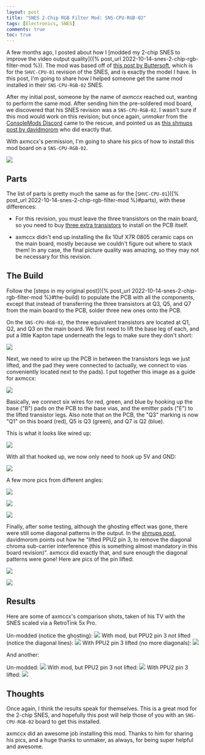 ```yaml
---
layout: post
title: "SNES 2-Chip RGB Filter Mod: SNS-CPU-RGB-02"
tags: [Electronics, SNES]
comments: true
toc: true
---
```


A few months ago, I posted about how I [modded my 2-chip SNES to improve the video output quality]({% post_url 2022-10-14-snes-2-chip-rgb-filter-mod %}). The mod was based off of [this post by Buttersoft](https://www.aussiearcade.com/topic/90003-snes-sfc-shvc-cpu-001-2-chip-rgb-filter-mod-video-fix/), which is for the `SHVC-CPU-01` revision of the SNES, and is exactly the model I have. In this post, I'm going to share how I helped someone get the same mod installed in their `SNS-CPU-RGB-02` SNES.

After my initial post, someone by the name of *axmccx* reached out, wanting to perform the same mod. After sending him the pre-soldered mod board, we discovered that his SNES revision was a `SNS-CPU-RGB-02`. I wasn't sure if this mod would work on this revision; but once again, *unmaker* from the [ConsoleMods Discord](https://discord.gg/x5vEnkR4C8) came to the rescue, and pointed us as [this shmups post by davidmorom](https://shmups.system11.org/viewtopic.php?p=1424871#p1424871) who did exactly that.

With axmccx's permission, I'm going to share his pics of how to install this mod board on a `SNS-CPU-RGB-02`.

![](/assets/images/snes-2-chip-rgb-filter-rgb-02/1.jpeg)

## Parts

The list of parts is pretty much the same as for the [`SHVC-CPU-01`]({% post_url 2022-10-14-snes-2-chip-rgb-filter-mod %}#parts), with these differences:

* For this revision, you must leave the three transistors on the main board, so you need to buy [three extra transistors](https://www.digikey.com/en/products/detail/rohm-semiconductor/2SA1037AKT146Q/650439) to install on the PCB itself.

* axmccx didn't end up installing the 8x 10uf X7R 0805 ceramic caps on the main board, mostly because we couldn't figure out where to stack them! In any case, the final picture quality was amazing, so they may not be necessary for this revision.

## The Build

Follow the [steps in my original post]({% post_url 2022-10-14-snes-2-chip-rgb-filter-mod %}#the-build) to populate the PCB with all the components, except that instead of transferring the three transistors at Q3, Q5, and Q7 from the main board to the PCB, solder three new ones onto the PCB.

On the `SNS-CPU-RGB-02`, the three equivalent transistors are located at Q1, Q2, and Q3 on the main board. We first need to lift the base leg of each, and put a little Kapton tape underneath the legs to make sure they don't short:

![](/assets/images/snes-2-chip-rgb-filter-rgb-02/8.jpeg)

Next, we need to wire up the PCB in between the transistors legs we just lifted, and the pad they were connected to (actually, we connect to vias conveniently located next to the pads). I put together this image as a guide for axmccx:

![](/assets/images/snes-2-chip-rgb-filter-rgb-02/6a.jpeg)

Basically, we connect six wires for red, green, and blue by hooking up the base ("B") pads on the PCB to the base vias, and the emitter pads ("E") to the lifted transistor legs. Also note that on the PCB, the "Q3" marking is now "Q1" on this board (red), Q5 is Q3 (green), and Q7 is Q2 (blue).

This is what it looks like wired up:

![](/assets/images/snes-2-chip-rgb-filter-rgb-02/9.jpeg)

With all that hooked up, we now only need to hook up 5V and GND:

![](/assets/images/snes-2-chip-rgb-filter-rgb-02/10.jpeg)

A few more pics from different angles:

![](/assets/images/snes-2-chip-rgb-filter-rgb-02/11.jpeg)

![](/assets/images/snes-2-chip-rgb-filter-rgb-02/12.jpeg)

![](/assets/images/snes-2-chip-rgb-filter-rgb-02/13.jpeg)

Finally, after some testing, although the ghosting effect was gone, there were still some diagonal patterns in the output. In the [shmups post](https://shmups.system11.org/viewtopic.php?p=1424871#p1424871), davidmorom points out how he "lifted PPU2 pin 3, to remove the diagonal chroma sub-carrier interference (this is something almost mandatory in this board revision)". axmccx did exactly that, and sure enough the diagonal patterns were gone! Here are pics of the pin lifted:

![](/assets/images/snes-2-chip-rgb-filter-rgb-02/IMG_9031.jpg)

![](/assets/images/snes-2-chip-rgb-filter-rgb-02/IMG_9042.jpg)

## Results

Here are some of axmccx's comparison shots, taken of his TV with the SNES scaled via a RetroTink 5x Pro.

Un-modded (notice the ghosting):
![](/assets/images/snes-2-chip-rgb-filter-rgb-02/3.jpeg)
With mod, but PPU2 pin 3 not lifted (notice the diagonal lines):
![](/assets/images/snes-2-chip-rgb-filter-rgb-02/15.jpeg)
With PPU2 pin 3 lifted (no more diagonals):
![](/assets/images/snes-2-chip-rgb-filter-rgb-02/17.jpeg)

And another:

Un-modded:
![](/assets/images/snes-2-chip-rgb-filter-rgb-02/2.jpeg)
With mod, but PPU2 pin 3 not lifted:
![](/assets/images/snes-2-chip-rgb-filter-rgb-02/14.jpeg)
With PPU2 pin 3 lifted:
![](/assets/images/snes-2-chip-rgb-filter-rgb-02/16.jpeg)

## Thoughts

Once again, I think the results speak for themselves. This is a great mod for the 2-chip SNES, and hopefully this post will help those of you with an `SNS-CPU-RGB-02` board to get this installed.

axmccx did an awesome job installing this mod. Thanks to him for sharing his pics, and a huge thanks to unmaker, as always, for being super helpful and awesome.
